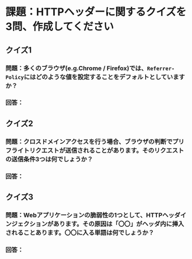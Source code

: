 # 課題：HTTPヘッダーに関するクイズを3問、作成してください

## クイズ1

### 問題：多くのブラウザ(e.g.Chrome / Firefox)では、`Referrer-Policy`にはどのような値を設定することをデフォルトとしていますか？

### 回答：

## クイズ2

### 問題：クロスドメインアクセスを行う場合、ブラウザの判断でプリフライトリクエストが送信されることがあります。そのリクエストの送信条件3つは何でしょうか？

### 回答：

## クイズ3 

### 問題：Webアプリケーションの脆弱性の1つとして、HTTPヘッダインジェクションがあります。その原因は「〇〇」がヘッダ内に挿入されることあります。〇〇に入る単語は何でしょうか？

### 回答：